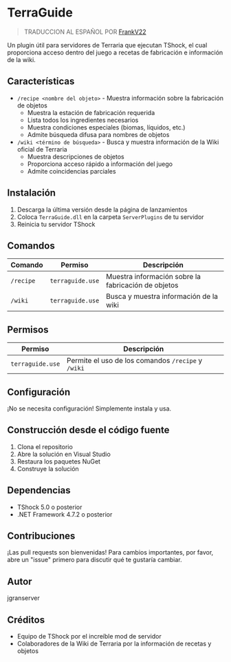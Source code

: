 # TerraGuide

> TRADUCCION AL ESPAÑOL POR [FrankV22](github.com/itsFrankV22)

Un plugin útil para servidores de Terraria que ejecutan TShock, el cual proporciona acceso dentro del juego a recetas de fabricación e información de la wiki.

## Características

- `/recipe <nombre del objeto>` - Muestra información sobre la fabricación de objetos
  - Muestra la estación de fabricación requerida
  - Lista todos los ingredientes necesarios
  - Muestra condiciones especiales (biomas, líquidos, etc.)
  - Admite búsqueda difusa para nombres de objetos
- `/wiki <término de búsqueda>` - Busca y muestra información de la Wiki oficial de Terraria
  - Muestra descripciones de objetos
  - Proporciona acceso rápido a información del juego
  - Admite coincidencias parciales

## Instalación

1. Descarga la última versión desde la página de lanzamientos
2. Coloca `TerraGuide.dll` en la carpeta `ServerPlugins` de tu servidor
3. Reinicia tu servidor TShock

## Comandos

| Comando   | Permiso          | Descripción                                  |
| --------- | ---------------- | -------------------------------------------- |
| `/recipe` | `terraguide.use` | Muestra información sobre la fabricación de objetos |
| `/wiki`   | `terraguide.use` | Busca y muestra información de la wiki       |

## Permisos

| Permiso          | Descripción                                            |
| ---------------- | ------------------------------------------------------ |
| `terraguide.use` | Permite el uso de los comandos `/recipe` y `/wiki`     |

## Configuración

¡No se necesita configuración! Simplemente instala y usa.

## Construcción desde el código fuente

1. Clona el repositorio
2. Abre la solución en Visual Studio
3. Restaura los paquetes NuGet
4. Construye la solución

## Dependencias

- TShock 5.0 o posterior
- .NET Framework 4.7.2 o posterior

## Contribuciones

¡Las pull requests son bienvenidas! Para cambios importantes, por favor, abre un "issue" primero para discutir qué te gustaría cambiar.

## Autor

jgranserver

## Créditos

- Equipo de TShock por el increíble mod de servidor
- Colaboradores de la Wiki de Terraria por la información de recetas y objetos
